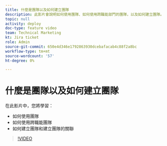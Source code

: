 ```yaml
---
title: 什麼是團隊以及如何建立團隊
description: 此影片會說明如何使用團隊、如何使用跨職能部門的團隊，以及如何建立團隊。
topic: null
activity: deploy
doc-type: feature video
team: Technical Marketing
kt: Jira ticket
role: Admin
source-git-commit: 650e4d346e1792863930dcebafacab4c88f2a8bc
workflow-type: tm+mt
source-wordcount: '57'
ht-degree: 0%

---
```


# 什麼是團隊以及如何建立團隊

在此影片中，您將學習：

* 如何使用團隊
* 如何使用跨職能團隊
* 如何建立團隊和建立團隊的關聯

>[!VIDEO](https://video.tv.adobe.com/v/335071/?quality=12&learn=on)
